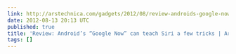```yaml
---
link: http://arstechnica.com/gadgets/2012/08/review-androids-google-now-can-teach-siri-a-few-tricks/
date: 2012-08-13 20:13 UTC
published: true
title: 'Review: Android’s “Google Now” can teach Siri a few tricks | Ars Technica'
tags: []
---
```



